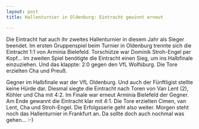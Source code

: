 ```yaml
---
layout: post
title: Hallenturnier in Oldenburg: Eintracht gewinnt erneut

---
```


Die Eintracht hat auch ihr zweites Hallenturnier in diesem Jahr als Sieger beendet. Im ersten Gruppenspiel beim Turnier in Oldenburg trennte sich die Eintracht 1:1 von Arminia Bielefeld. Torschütze war Dominik Stroh-Engel per Kopf... Im zweiten Spiel benötigte die Eintracht einen Sieg, um ins Halbfinale einzuziehen. Und das klappte: 2:0 gegen den VfL Wolfsburg. Die Tore erzielten Cha und Preuß. 

Gegner im Halbfinale war der VfL Oldenburg. Und auch der Fünftligist stellte keine Hürde dar. Diesmal siegte die Eintracht nach Toren von Van Lent (2), Köhler und Cha mit 4:2. Im Finale war erneut Arminia Bielefeld der Gegner. Am Ende gewannt die Eintracht klar mit 4:1. Die Tore erzielten Cimen, van Lent, Cha und Stroh-Engel. Die Erfolgsserie geht also weiter. Morgen steht noch das Hallenturnier in Frankfurt an. Da sollte doch auch nochmal was gehen... :-)
